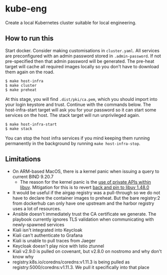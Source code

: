 # kube-eng

Create a local Kubernetes cluster suitable for local engineering.

## How to run this

Start docker. Consider making customisations in `cluster.yaml`. All services
are preconfigured with an admin password stored in `.admin-password`. If not
pre-specified then that admin password will be generated. The pre-heat target will cache all
required images locally so you don't have to download them again on the road.

```shell
$ make host-infra
$ make cluster
$ make preheat
```

At this stage, you will find `.dist/pki/ca.pem`, which you should import into your login keystore and trust. Continue with the commands below. The host-infra-start target will ask you for your password
so it can start some services on the host. The stack target will run unprivileged again.

```shell
$ make host-infra-start
$ make stack
```

You can stop the host infra services if you mind keeping them running permanently in the background by running `make host-infra-stop`.

## Limitations

* On ARM-based MacOS, there is a kernel panic when issuing a query to current BIND 9.20.7
  * The reason for the kernel panic is the [use of private APIs within libuv](https://github.com/libuv/libuv/issues/4594). Mitigation for this is to revert [back and pin to libuv 1.48.0](https://delaat.net/setup/#mozTocId756945)
* It would be useful if the airgap registry was a pull-through so we do not have to declare the
  container images to preheat. But the bare registry:2 from dockerhub can only have one upstream and the harbor registry uses a lot of resources.
* Ansible doesn't immediately trust the CA certificate we generate. The playbook currently ignores TLS validation when communicating with newly-spawned services
* Kiali isn't integrated into Keycloak
* Kiali can't authenticate to Grafana
* Kiali is unable to pull traces from Jaeger
* Keycloak doesn't play nice with Istio ztunnel
* Kiali v2.9.0 is pulled on covenant, but v2.8.0 on nostromo and why don't know why
* registry.k8s.io/coredns/coredns:v1.11.3 is being pulled as registry:5000/coredns:v1.11.3. We pull it specifically into that place
